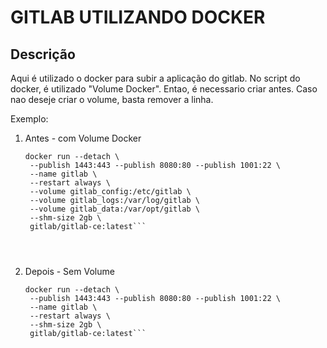 
# GITLAB UTILIZANDO DOCKER

## Descrição

Aqui é utilizado o docker para subir a aplicação do gitlab.
No script do docker, é utilizado "Volume Docker". Entao, é necessario criar antes.
Caso nao deseje criar o volume, basta remover a linha.

Exemplo: 
  1. Antes - com Volume Docker

     ``` 
     docker run --detach \
      --publish 1443:443 --publish 8080:80 --publish 1001:22 \
      --name gitlab \
      --restart always \
      --volume gitlab_config:/etc/gitlab \
      --volume gitlab_logs:/var/log/gitlab \
      --volume gitlab_data:/var/opt/gitlab \
      --shm-size 2gb \
      gitlab/gitlab-ce:latest```

  
  
  2. Depois - Sem Volume


     ```
     docker run --detach \
      --publish 1443:443 --publish 8080:80 --publish 1001:22 \
      --name gitlab \
      --restart always \
      --shm-size 2gb \
      gitlab/gitlab-ce:latest```
